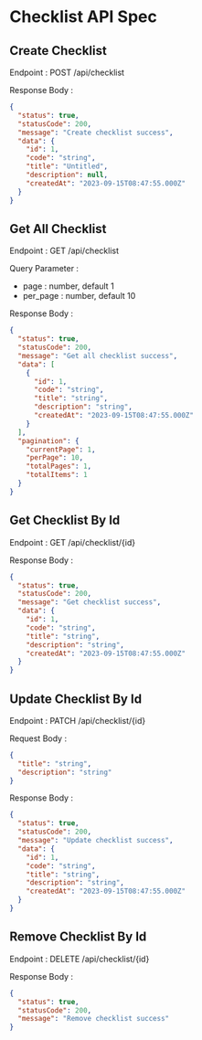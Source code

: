 # Checklist API Spec

## Create Checklist

Endpoint : POST /api/checklist

Response Body :

```json
{
  "status": true,
  "statusCode": 200,
  "message": "Create checklist success",
  "data": {
    "id": 1,
    "code": "string",
    "title": "Untitled",
    "description": null,
    "createdAt": "2023-09-15T08:47:55.000Z"
  }
}
```

## Get All Checklist

Endpoint : GET /api/checklist

Query Parameter :

- page : number, default 1
- per_page : number, default 10

Response Body :

```json
{
  "status": true,
  "statusCode": 200,
  "message": "Get all checklist success",
  "data": [
    {
      "id": 1,
      "code": "string",
      "title": "string",
      "description": "string",
      "createdAt": "2023-09-15T08:47:55.000Z"
    }
  ],
  "pagination": {
    "currentPage": 1,
    "perPage": 10,
    "totalPages": 1,
    "totalItems": 1
  }
}
```

## Get Checklist By Id

Endpoint : GET /api/checklist/{id}

Response Body :

```json
{
  "status": true,
  "statusCode": 200,
  "message": "Get checklist success",
  "data": {
    "id": 1,
    "code": "string",
    "title": "string",
    "description": "string",
    "createdAt": "2023-09-15T08:47:55.000Z"
  }
}
```

## Update Checklist By Id

Endpoint : PATCH /api/checklist/{id}

Request Body :

```json
{
  "title": "string",
  "description": "string"
}
```

Response Body :

```json
{
  "status": true,
  "statusCode": 200,
  "message": "Update checklist success",
  "data": {
    "id": 1,
    "code": "string",
    "title": "string",
    "description": "string",
    "createdAt": "2023-09-15T08:47:55.000Z"
  }
}
```

## Remove Checklist By Id

Endpoint : DELETE /api/checklist/{id}

Response Body :

```json
{
  "status": true,
  "statusCode": 200,
  "message": "Remove checklist success"
}
```
